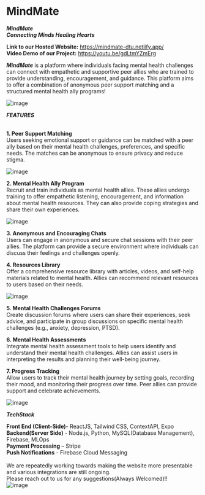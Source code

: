 # MindMate

_**MindMate <br/> 
Connecting Minds Healing Hearts**_

**Link to our Hosted Website:** https://mindmate-dtu.netlify.app/  <br/> 
**Video Demo of our Project:** https://youtu.be/gdLtmYZmErg <br/> 

**_MindMate_** is a platform where individuals facing mental health challenges can connect with empathetic and supportive peer allies who are trained to provide understanding, 
encouragement, and guidance. This platform aims to offer a combination of anonymous peer support matching and a structured mental health ally programs!

![image](https://github.com/damnitkush/mindmate/assets/129592380/73a1cd32-94c1-476b-83cd-192151894b11)


**_FEATURES_**<br/> <br/> 

**1. Peer Support Matching**<br/> 
   Users seeking emotional support or guidance can be matched   with a peer ally based on their mental health challenges, preferences, and specific needs.
   The matches can be anonymous to ensure privacy and reduce stigma.

   ![image](https://github.com/damnitkush/mindmate/assets/129592380/77bafe42-3ee2-4c07-ae55-37b9e1610ed3)


**2. Mental Health Ally Program**<br/> 
   Recruit and train individuals as mental health allies. These allies undergo training to offer empathetic listening, encouragement, and information about mental health resources.
   They can also provide coping strategies and share their own experiences.

   ![image](https://github.com/damnitkush/mindmate/assets/129592380/12684355-17e5-4a3e-a2dd-839fdcbc5fed)


**3. Anonymous and Encouraging Chats**<br/> 
   Users can engage in anonymous and secure chat sessions with their peer allies. The platform can provide a secure environment where individuals can discuss their feelings
   and challenges openly.

**4. Resources Library**<br/> 
   Offer a comprehensive resource library with articles, videos, and self-help materials related to mental health. Allies can recommend relevant resources to users based on
   their needs.

   ![image](https://github.com/damnitkush/mindmate/assets/129592380/53588ad3-bd34-4770-a0f9-dc9aa755d00a)


**5. Mental Health Challenges Forums**<br/> 
   Create discussion forums where users can share their experiences, seek advice, and participate in group discussions on specific mental health challenges
   (e.g., anxiety, depression, PTSD).

**6. Mental Health Assessments**<br/> 
   Integrate mental health assessment tools to help users identify and understand their mental health challenges. Allies can assist users in interpreting the results and
   planning their well-being journey.

**7. Progress Tracking**<br/> 
   Allow users to track their mental health journey by setting goals, recording their mood, and monitoring their progress over time. Peer allies can provide support and
   celebrate achievements.

![image](https://github.com/damnitkush/mindmate/assets/129592380/df7b7fdd-4fd3-4fab-862e-e7a71de354ec)


**_TechStack_** <br/> 

**Front End (Client-Side)**- ReactJS, Tailwind CSS, ContextAPI, Expo  <br/> 
**Backend(Server Side)** - Node.js, Python, MySQL(Database Management), Firebase, MLOps  <br/> 
**Payment Processing** – Stripe <br/> 
**Push Notifications** - Firebase Cloud Messaging <br/> 
<br/> 
We are repeatedly working towards making the website more presentable and various integrations are still ongoing.  <br/> 
Please reach out to us for any suggestions(Always Welcomed)!!
<br/> 
![image](https://github.com/damnitkush/mindmate/assets/129592380/f7fc318d-cac8-4f34-bc56-55d5a9cebd0d)






  
